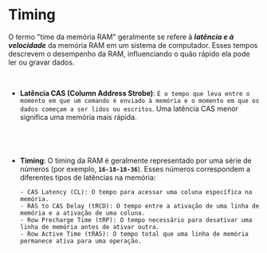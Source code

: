 # Timing

O termo "time da memória RAM" geralmente se refere à ***latência e à velocidade*** da memória RAM em um sistema de computador. Esses tempos descrevem o desempenho da RAM, influenciando o quão rápido ela pode ler ou gravar dados.

<br>

- **Latência CAS (Column Address Strobe)**: `É o tempo que leva entre o momento em que um comando é enviado à memória e o momento em que os dados começam a ser lidos ou escritos`. Uma latência CAS menor significa uma memória mais rápida.

#
<br>

- **Timing**: O timing da RAM é geralmente representado por uma série de números (por exemplo, **`16-18-18-36`**). Esses números correspondem a diferentes tipos de latências na memória:
  
      - CAS Latency (CL): O tempo para acessar uma coluna específica na memória.
      - RAS to CAS Delay (tRCD): O tempo entre a ativação de uma linha de memória e a ativação de uma coluna.
      - Row Precharge Time (tRP): O tempo necessário para desativar uma linha de memória antes de ativar outra.
      - Row Active Time (tRAS): O tempo total que uma linha de memória permanece ativa para uma operação.


